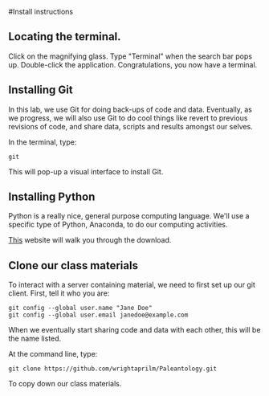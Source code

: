 #Install instructions

## Locating the terminal.

Click on the magnifying glass. Type "Terminal" when the search bar pops up. Double-click 
the application. Congratulations, you now have a terminal.

## Installing Git

In this lab, we use Git for doing back-ups of code and data. Eventually, as we progress, we 
will also use Git to do cool things like revert to previous revisions of code, and share data, 
scripts and results amongst our selves.

In the terminal, type:

```
git
```

This will pop-up a visual interface to install Git.

## Installing Python

Python is a really nice, general purpose computing language. We'll use a specific type of Python,
Anaconda, to do our computing activities. 

[This](https://www.anaconda.com/download/) website will walk you through the download.

## Clone our class materials

To interact with a server containing material, we need to first set up our git client. First,
tell it who you are:

```
git config --global user.name "Jane Doe"
git config --global user.email janedoe@example.com
```

When we eventually start sharing code and data with each other, this will be the name listed.

At the command line, type:

```
git clone https://github.com/wrightaprilm/Paleantology.git
```

To copy down our class materials.